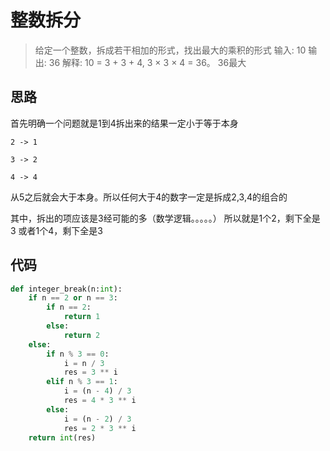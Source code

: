 # 整数拆分
> 给定一个整数，拆成若干相加的形式，找出最大的乘积的形式
输入: 10
输出: 36
解释: 10 = 3 + 3 + 4, 3 × 3 × 4 = 36。
36最大

**思路**
--------------------
首先明确一个问题就是1到4拆出来的结果一定小于等于本身

`
2 -> 1
`

`
3 -> 2
`

`
4 -> 4
`

从5之后就会大于本身。所以任何大于4的数字一定是拆成2,3,4的组合的

其中，拆出的项应该是3经可能的多（数学逻辑。。。。。）
所以就是1个2，剩下全是3
或者1个4，剩下全是3

**代码**
--------------------

```python
def integer_break(n:int):
    if n == 2 or n == 3:
        if n == 2:
            return 1
        else:
            return 2
    else:
        if n % 3 == 0:
            i = n / 3
            res = 3 ** i
        elif n % 3 == 1:
            i = (n - 4) / 3
            res = 4 * 3 ** i
        else:
            i = (n - 2) / 3
            res = 2 * 3 ** i
    return int(res)
```

